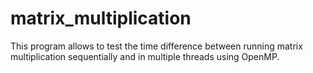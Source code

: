 # matrix_multiplication
This program allows to test the time difference between running matrix multiplication sequentially and in multiple threads using OpenMP.
